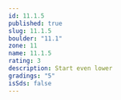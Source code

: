 ```yaml
---
id: 11.1.5
published: true
slug: 11.1.5
boulder: "11.1"
zone: 11
name: 11.1.5
rating: 3
description: Start even lower
gradings: "5"
isSds: false
---
```

